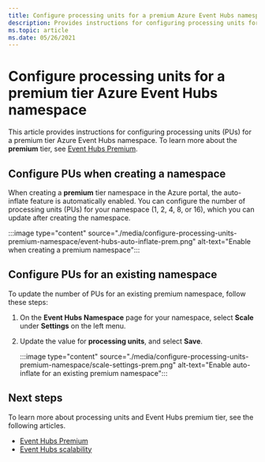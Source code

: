 ```yaml
---
title: Configure processing units for a premium Azure Event Hubs namespace
description: Provides instructions for configuring processing units for a premium tier Event Hubs namespace. 
ms.topic: article
ms.date: 05/26/2021
---
```


# Configure processing units for a premium tier Azure Event Hubs namespace
This article provides instructions for configuring processing units (PUs) for a premium tier Azure Event Hubs namespace. To learn more about the **premium** tier, see [Event Hubs Premium](event-hubs/event-hubs-premium-overview.md).

## Configure PUs when creating a namespace
When creating a **premium** tier namespace in the Azure portal, the auto-inflate feature is automatically enabled. You can configure the number of processing units (PUs) for your namespace (1, 2, 4, 8, or 16), which you can update after creating the namespace. 

:::image type="content" source="./media/configure-processing-units-premium-namespace/event-hubs-auto-inflate-prem.png" alt-text="Enable when creating a premium namespace":::

## Configure PUs for an existing namespace
To update the number of PUs for an existing premium namespace, follow these steps: 

1. On the **Event Hubs Namespace** page for your namespace, select **Scale** under **Settings** on the left menu. 
1. Update the value for **processing units**, and select **Save**. 

    :::image type="content" source="./media/configure-processing-units-premium-namespace/scale-settings-prem.png" alt-text="Enable auto-inflate for an existing premium namespace":::

## Next steps
To learn more about processing units and Event Hubs premium tier, see the following articles.

- [Event Hubs Premium](event-hubs-premium-overview.md)
- [Event Hubs scalability](event-hubs-scalability.md)

